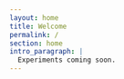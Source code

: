 ```yaml
---
layout: home
title: Welcome
permalink: /
section: home
intro_paragraph: |
  Experiments coming soon.
---
```


